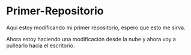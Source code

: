 # Primer-Repositorio

Aqui estoy modificando mi primer repositorio,
espero que esto me sirva.

Ahora estoy haciendo una modificación desde la nube
y ahora voy a pullearlo hacia el escritorio.
